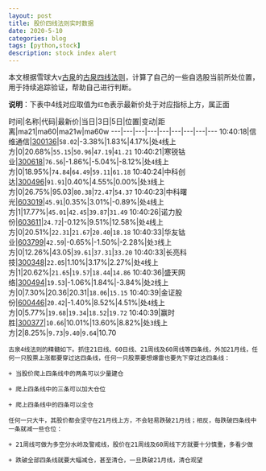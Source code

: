 ```yaml
---
layout: post
title: 股价四线法则实时数据
date: 2020-5-10
categories: blog
tags: [python,stock]
description: stock index alert
---
```



本文根据雪球大v[古泉](https://xueqiu.com/u/7148646888)的[古泉四线法则](https://xueqiu.com/7148646888/130498192)，计算了自己的一些自选股当前所处位置，用于持续追踪验证，帮助自己进行判断。

**说明**：下表中4线对应取值为`红色`表示最新价处于对应指标上方，属正面

时间|名称|代码|最新价|当日|3日|5日|位置|变动|距离|ma21|ma60|ma21w|ma60w
---|---|---|---|---|---|---|---|---
10:40:18|信维通信|[300136](https://xueqiu.com/S/SZ300136)|`58.02`|-3.38%|1.83%|4.17%|处`4`线上方|0|20.68%|`55.15`|`50.96`|`47.19`|`41.21`
10:40:21|寒锐钴业|[300618](https://xueqiu.com/S/SZ300618)|`76.56`|-1.86%|-5.04%|-8.12%|处`4`线上方|0|18.95%|`74.84`|`64.49`|`59.11`|`61.18`
10:40:24|中科创达|[300496](https://xueqiu.com/S/SZ300496)|`91.91`|0.40%|4.55%|0.00%|处`3`线上方|0|26.75%|95.03|`80.38`|`72.47`|`54.37`
10:40:23|中科曙光|[603019](https://xueqiu.com/S/SH603019)|`45.91`|0.35%|3.01%|-0.89%|处`4`线上方|1|17.77%|`45.01`|`42.45`|`39.87`|`31.49`
10:40:26|诺力股份|[603611](https://xueqiu.com/S/SH603611)|`24.72`|-0.12%|9.51%|12.58%|处`4`线上方|0|20.51%|`22.31`|`21.67`|`20.40`|`18.18`
10:40:33|华友钴业|[603799](https://xueqiu.com/S/SH603799)|`42.59`|-0.65%|-1.50%|-2.28%|处`3`线上方|0|12.26%|43.05|`39.61`|`37.31`|`33.20`
10:40:33|长亮科技|[300348](https://xueqiu.com/S/SZ300348)|`22.05`|1.10%|3.17%|2.27%|处`4`线上方|1|20.62%|`21.65`|`19.57`|`18.44`|`14.86`
10:40:36|盛天网络|[300494](https://xueqiu.com/S/SZ300494)|`19.53`|-1.06%|1.84%|-3.84%|处`2`线上方|0|7.30%|20.36|20.31|`18.06`|`15.15`
10:40:39|金证股份|[600446](https://xueqiu.com/S/SH600446)|`20.42`|-1.40%|8.52%|4.51%|处`4`线上方|0|5.77%|`19.68`|`19.34`|`18.52`|`19.72`
10:40:39|赢时胜|[300377](https://xueqiu.com/S/SZ300377)|`10.66`|10.01%|13.60%|8.82%|处`3`线上方|2|8.25%|`9.73`|`9.40`|`9.64`|10.70

```
古泉4线法则的精髓如下。抓住21日线、60日线、21周线及60周线等四条线，外加21月线，任何一只股票上涨都要穿过这四条线，任何一只股票要想爆雷也要先下穿过这四条线：

+ 当股价爬上四条线中的两条可以少量建仓

+ 爬上四条线中的三条可以加大仓位

+ 爬上四条线中的四条可以全仓

任何一只大牛，其股价都会坚守在21月线上方，不会轻易跌破21月线；相反，每跌破四条线中一条就减一些仓位：

+ 21周线可做为多空分水岭及警戒线，股价在21周线及60周线下方就要十分慎重，多看少做

+ 跌破全部四条线就要大幅减仓，甚至清仓，一旦跌破21月线，清仓观望
```